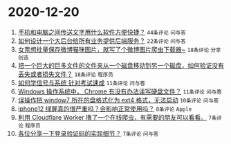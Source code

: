 # 2020-12-20

1. [手机和电脑之间传送文字用什么软件方便快捷？](https://www.v2ex.com/t/737164) ``44条评论`` ``问与答``
1. [如何设计一个大后台给所有业务提供后端服务？](https://www.v2ex.com/t/737157) ``22条评论`` ``问与答``
1. [女票想批量保存微博猫咪图片，就写了个微博图片爬虫下载器~](https://www.v2ex.com/t/737159) ``18条评论`` ``分享创造``
1. [把一个巨大的巨多文件的文件夹从一个磁盘移动到另一个磁盘，如何验证没有丢失或者损失文件？](https://www.v2ex.com/t/737154) ``18条评论`` ``程序员``
1. [如何学信号与系统 针对考试速成](https://www.v2ex.com/t/737162) ``11条评论`` ``问与答``
1. [Windows 操作系统中， Chrome 有没有办法读写硬盘文件？](https://www.v2ex.com/t/737149) ``11条评论`` ``问与答``
1. [误操作把 window7 所在的盘格式化为 ext4 格式，无法启动](https://www.v2ex.com/t/737152) ``10条评论`` ``问与答``
1. [iphone12 绿屏真的很严重吗？会影响正常使用吗？](https://www.v2ex.com/t/737169) ``8条评论`` ``Apple``
1. [利用 Cloudflare Worker 撸了一个在线爬虫，有需要的朋友可以看看。](https://www.v2ex.com/t/737178) ``7条评论`` ``程序员``
1. [各位分享一下登录验证码的实现细节？](https://www.v2ex.com/t/737153) ``7条评论`` ``问与答``
